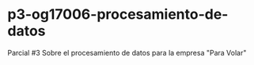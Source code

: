 # p3-og17006-procesamiento-de-datos
Parcial #3 Sobre el procesamiento de datos para la empresa "Para Volar"
